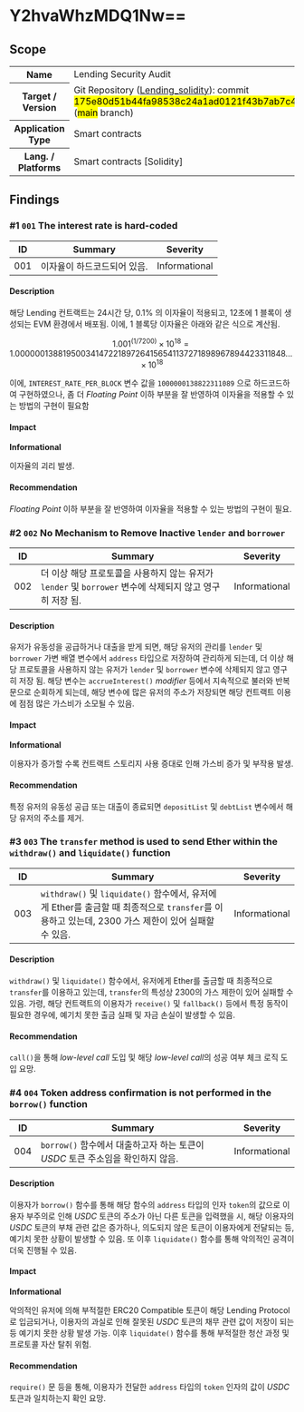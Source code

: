 # Y2hvaWhzMDQ1Nw==

## Scope

<table>
  <tr>
    <th>Name</th>
    <td>Lending Security Audit</td>
  </tr>
  <tr>
    <th>Target / Version</th>
    <td>Git Repository (<a href="https://bit.ly/4cWEapt" target="_blank">Lending_solidity</a>): commit <mark>175e80d51b44fa98538c24a1ad0121f43b7ab7c4</mark> (<mark>main</mark> branch)</td>
  </tr>
  <tr>
    <th>Application Type</th>
    <td>Smart contracts</td>
  </tr>
  <tr>
    <th>Lang. / Platforms</th>
    <td>Smart contracts [Solidity]</td>
  </tr>
</table>

## Findings

### #1 `001` The interest rate is hard-coded

|ID|Summary|Severity|
|:---:|-------|:---:|
|001|이자율이 하드코드되어 있음.|Informational|

#### Description

해당 Lending 컨트랙트는 24시간 당, 0.1% 의 이자율이 적용되고, 12초에 1 블록이 생성되는 EVM 환경에서 배포됨. 이에, 1 블록당 이자율은 아래와 같은 식으로 계산됨.

$$ 1.001^{(1/7200)}×10^{18} = 1.00000013881950034147221897264156541137271898967894423311848... × 10^{18} $$

이에, `INTEREST_RATE_PER_BLOCK` 변수 값을 `1000000138822311089` 으로 하드코드하여 구현하였으나, 좀 더 *Floating Point* 이하 부분을 잘 반영하여 이자율을 적용할 수 있는 방법의 구현이 필요함

#### Impact

**Informational**

이자율의 괴리 발생.

#### Recommendation

*Floating Point* 이하 부분을 잘 반영하여 이자율을 적용할 수 있는 방법의 구현이 필요.

### #2 `002` No Mechanism to Remove Inactive `lender` and `borrower`

|ID|Summary|Severity|
|:---:|-------|:---:|
|002|더 이상 해당 프로토콜을 사용하지 않는 유저가 `lender` 및 `borrower` 변수에 삭제되지 않고 영구히 저장 됨.|Informational|

#### Description

유저가 유동성을 공급하거나 대출을 받게 되면, 해당 유저의 관리를 `lender` 및 `borrower` 가변 배열 변수에서 `address` 타입으로 저장하여 관리하게 되는데, 더 이상 해당 프로토콜을 사용하지 않는 유저가 `lender` 및 `borrower` 변수에 삭제되지 않고 영구히 저장 됨. 해당 변수는 `accrueInterest()` *modifier* 등에서 지속적으로 불러와 반복문으로 순회하게 되는데, 해당 변수에 많은 유저의 주소가 저장되면 해당 컨트랙트 이용에 점점 많은 가스비가 소모될 수 있음.

#### Impact

**Informational**

이용자가 증가할 수록 컨트랙트 스토리지 사용 증대로 인해 가스비 증가 및 부작용 발생.

#### Recommendation

특정 유저의 유동성 공급 또는 대출이 종료되면 `depositList` 및 `debtList` 변수에서 해당 유저의 주소를 제거.

### #3 `003` The `transfer` method is used to send Ether within the `withdraw()` and `liquidate()` function

|ID|Summary|Severity|
|:---:|-------|:---:|
|003|`withdraw()` 및 `liquidate()` 함수에서, 유저에게 Ether를 출금할 때 최종적으로 `transfer`를 이용하고 있는데, 2300 가스 제한이 있어 실패할 수 있음.|Informational|

#### Description

`withdraw()` 및 `liquidate()` 함수에서, 유저에게 Ether를 출금할 때 최종적으로 `transfer`를 이용하고 있는데, `transfer`의 특성상 2300의 가스 제한이 있어 실패할 수 있음. 가령, 해당 컨트랙트의 이용자가 `receive()` 및 `fallback()` 등에서 특정 동작이 필요한 경우에, 예기치 못한 출금 실패 및 자금 손실이 발생할 수 있음.

#### Recommendation

`call()`을 통해 *low-level call* 도입 및 해당 *low-level call*의 성공 여부 체크 로직 도입 요망.

### #4 `004` Token address confirmation is not performed in the `borrow()` function

|ID|Summary|Severity|
|:---:|-------|:---:|
|004|`borrow()` 함수에서 대출하고자 하는 토큰이 *USDC* 토큰 주소임을 확인하지 않음.|Informational|

#### Description

이용자가 `borrow()` 함수를 통해 해당 함수의 `address` 타입의 인자 `token`의 값으로 이용자 부주의로 인해 *USDC* 토큰의 주소가 아닌 다른 토큰을 입력했을 시, 해당 이용자의 *USDC* 토큰의 부채 관련 값은 증가하나, 의도되지 않은 토큰이 이용자에게 전달되는 등, 예기치 못한 상황이 발생할 수 있음. 또 이후 `liquidate()` 함수를 통해 악의적인 공격이 더욱 진행될 수 있음.

#### Impact

**Informational**

악의적인 유저에 의해 부적절한 ERC20 Compatible 토큰이 해당 Lending Protocol로 입금되거나, 이용자의 과실로 인해 잘못된 *USDC* 토큰의 채무 관련 값이 저장이 되는 등 예기치 못한 상황 발생 가능. 이후 `liquidate()` 함수를 통해 부적절한 청산 과정 및 프로토콜 자산 탈취 위험.

#### Recommendation

`require()` 문 등을 통해, 이용자가 전달한 `address` 타입의 `token` 인자의 값이 *USDC* 토큰과 일치하는지 확인 요망.